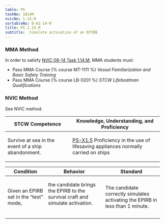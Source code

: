 ```yaml
---
table: PS
taskNo: 1B14M
nvicNo: 1.14.M 
sortableNo: B-01-14-M
title: PS 1.14.M 
subtitle:  Simulate activation of an EPIRB
---
```



### MMA Method

In order to satisfy  [NVIC 08-14  Task  1.14.M]({{site.baseurl}}/assets/images/nvic-08-14.pdf), MMA students must:

* Pass MMA Course {% course MT-1111 %}  *Vessel Familiarization and Basic Safety Training*
* Pass MMA Course {% course LB-0201 %}  *STCW Lifeboatman Qualifications*


### NVIC Method

<a onclick="togglevisibility('nvic_methods')" >See NVIC method.</a>

<div id='nvic_methods' class='hide'>

<table>
<thead>
<tr>
<th class='forty'> STCW Competence </th>
<th class='sixty'> Knowledge, Understanding, and Proficiency </th>
</tr>
</thead>




<tbody>
<tr><td markdown='1'>

Survive at sea in the event of a ship abandonment.

</td><td markdown='1'>

[PS-X1.5]({{site.baseurl}}/tables/611.html#PS-X1.5) Proficiency in the use of lifesaving appliances normally carried on ships

</td></tr>


</tbody>
</table>


<table>
<thead>
<tr><th class='twenty'>  Condition </th><th class='twenty'> Behavior </th><th  class='sixty'>Standard </th></tr>
</thead>
<tbody >



<tr><td markdown='1'>

Given an EPIRB set in the “test” mode,

</td><td markdown='1'>

the candidate brings the EPIRB to the survival craft and simulate activation.

<br>

<div class="tooltip">
<span class="tooltiptext">
</span>
</div>


</td><td markdown='1'>

The candidate correctly simulates activating the EPIRB in less than 1 minute.

</td></tr>
</tbody>
</table>
</div>
